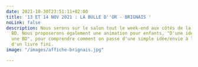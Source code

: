 ```yaml
---
date: 2021-10-30T23:51:11+02:00
title: '13 ET 14 NOV 2021 : LA BULLE D''OR - BRIGNAIS '
noLink: false
description: Nous serons sur le salon tout le week-end aux côtés de la librairie LA
  BD. Nous proposerons également une animation pour enfants, "D'une idée, j'ai fait
  une BD", pour comprendre comment on passe d'une simple idée/envie à la réalisation
  d'un livre fini.
image: "/images/affiche-brignais.jpg"

---
```

